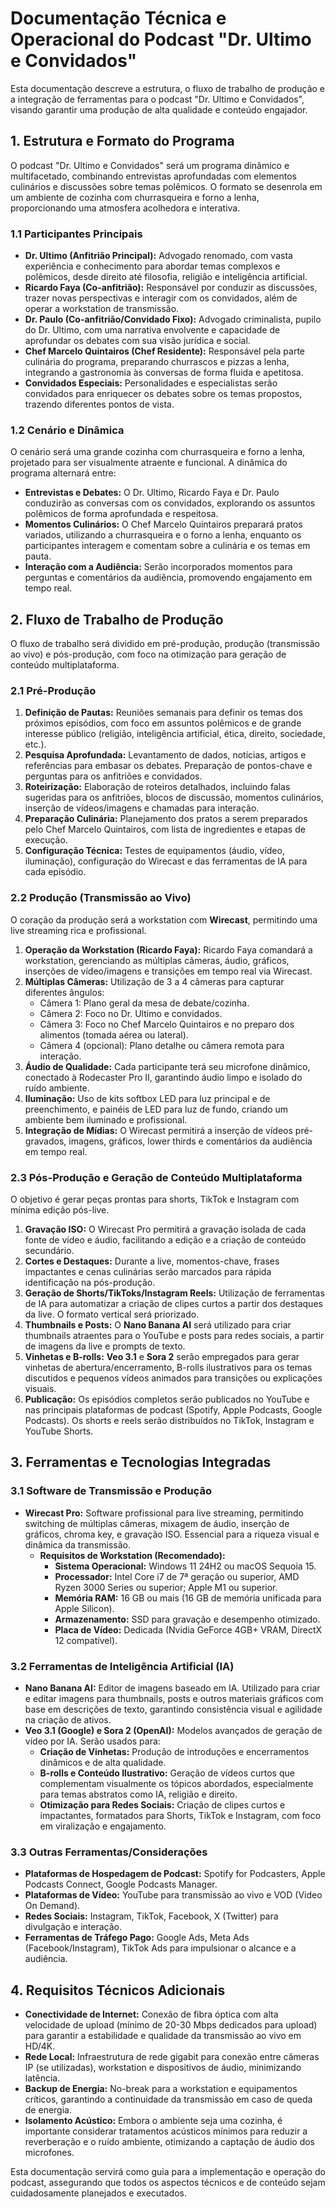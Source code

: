 # Documentação Técnica e Operacional do Podcast "Dr. Ultimo e Convidados"

Esta documentação descreve a estrutura, o fluxo de trabalho de produção e a integração de ferramentas para o podcast "Dr. Ultimo e Convidados", visando garantir uma produção de alta qualidade e conteúdo engajador.

## 1. Estrutura e Formato do Programa

O podcast "Dr. Ultimo e Convidados" será um programa dinâmico e multifacetado, combinando entrevistas aprofundadas com elementos culinários e discussões sobre temas polêmicos. O formato se desenrola em um ambiente de cozinha com churrasqueira e forno a lenha, proporcionando uma atmosfera acolhedora e interativa.

### 1.1 Participantes Principais

*   **Dr. Ultimo (Anfitrião Principal):** Advogado renomado, com vasta experiência e conhecimento para abordar temas complexos e polêmicos, desde direito até filosofia, religião e inteligência artificial.
*   **Ricardo Faya (Co-anfitrião):** Responsável por conduzir as discussões, trazer novas perspectivas e interagir com os convidados, além de operar a workstation de transmissão.
*   **Dr. Paulo (Co-anfitrião/Convidado Fixo):** Advogado criminalista, pupilo do Dr. Ultimo, com uma narrativa envolvente e capacidade de aprofundar os debates com sua visão jurídica e social.
*   **Chef Marcelo Quintairos (Chef Residente):** Responsável pela parte culinária do programa, preparando churrascos e pizzas a lenha, integrando a gastronomia às conversas de forma fluida e apetitosa.
*   **Convidados Especiais:** Personalidades e especialistas serão convidados para enriquecer os debates sobre os temas propostos, trazendo diferentes pontos de vista.

### 1.2 Cenário e Dinâmica

O cenário será uma grande cozinha com churrasqueira e forno a lenha, projetado para ser visualmente atraente e funcional. A dinâmica do programa alternará entre:

*   **Entrevistas e Debates:** O Dr. Ultimo, Ricardo Faya e Dr. Paulo conduzirão as conversas com os convidados, explorando os assuntos polêmicos de forma aprofundada e respeitosa.
*   **Momentos Culinários:** O Chef Marcelo Quintairos preparará pratos variados, utilizando a churrasqueira e o forno a lenha, enquanto os participantes interagem e comentam sobre a culinária e os temas em pauta.
*   **Interação com a Audiência:** Serão incorporados momentos para perguntas e comentários da audiência, promovendo engajamento em tempo real.

## 2. Fluxo de Trabalho de Produção

O fluxo de trabalho será dividido em pré-produção, produção (transmissão ao vivo) e pós-produção, com foco na otimização para geração de conteúdo multiplataforma.

### 2.1 Pré-Produção

1.  **Definição de Pautas:** Reuniões semanais para definir os temas dos próximos episódios, com foco em assuntos polêmicos e de grande interesse público (religião, inteligência artificial, ética, direito, sociedade, etc.).
2.  **Pesquisa Aprofundada:** Levantamento de dados, notícias, artigos e referências para embasar os debates. Preparação de pontos-chave e perguntas para os anfitriões e convidados.
3.  **Roteirização:** Elaboração de roteiros detalhados, incluindo falas sugeridas para os anfitriões, blocos de discussão, momentos culinários, inserção de vídeos/imagens e chamadas para interação.
4.  **Preparação Culinária:** Planejamento dos pratos a serem preparados pelo Chef Marcelo Quintairos, com lista de ingredientes e etapas de execução.
5.  **Configuração Técnica:** Testes de equipamentos (áudio, vídeo, iluminação), configuração do Wirecast e das ferramentas de IA para cada episódio.

### 2.2 Produção (Transmissão ao Vivo)

O coração da produção será a workstation com **Wirecast**, permitindo uma live streaming rica e profissional.

1.  **Operação da Workstation (Ricardo Faya):** Ricardo Faya comandará a workstation, gerenciando as múltiplas câmeras, áudio, gráficos, inserções de vídeo/imagens e transições em tempo real via Wirecast.
2.  **Múltiplas Câmeras:** Utilização de 3 a 4 câmeras para capturar diferentes ângulos:
    *   Câmera 1: Plano geral da mesa de debate/cozinha.
    *   Câmera 2: Foco no Dr. Ultimo e convidados.
    *   Câmera 3: Foco no Chef Marcelo Quintairos e no preparo dos alimentos (tomada aérea ou lateral).
    *   Câmera 4 (opcional): Plano detalhe ou câmera remota para interação.
3.  **Áudio de Qualidade:** Cada participante terá seu microfone dinâmico, conectado à Rodecaster Pro II, garantindo áudio limpo e isolado do ruído ambiente.
4.  **Iluminação:** Uso de kits softbox LED para luz principal e de preenchimento, e painéis de LED para luz de fundo, criando um ambiente bem iluminado e profissional.
5.  **Integração de Mídias:** O Wirecast permitirá a inserção de vídeos pré-gravados, imagens, gráficos, lower thirds e comentários da audiência em tempo real.

### 2.3 Pós-Produção e Geração de Conteúdo Multiplataforma

O objetivo é gerar peças prontas para shorts, TikTok e Instagram com mínima edição pós-live.

1.  **Gravação ISO:** O Wirecast Pro permitirá a gravação isolada de cada fonte de vídeo e áudio, facilitando a edição e a criação de conteúdo secundário.
2.  **Cortes e Destaques:** Durante a live, momentos-chave, frases impactantes e cenas culinárias serão marcados para rápida identificação na pós-produção.
3.  **Geração de Shorts/TikToks/Instagram Reels:** Utilização de ferramentas de IA para automatizar a criação de clipes curtos a partir dos destaques da live. O formato vertical será priorizado.
4.  **Thumbnails e Posts:** O **Nano Banana AI** será utilizado para criar thumbnails atraentes para o YouTube e posts para redes sociais, a partir de imagens da live e prompts de texto.
5.  **Vinhetas e B-rolls:** **Veo 3.1** e **Sora 2** serão empregados para gerar vinhetas de abertura/encerramento, B-rolls ilustrativos para os temas discutidos e pequenos vídeos animados para transições ou explicações visuais.
6.  **Publicação:** Os episódios completos serão publicados no YouTube e nas principais plataformas de podcast (Spotify, Apple Podcasts, Google Podcasts). Os shorts e reels serão distribuídos no TikTok, Instagram e YouTube Shorts.

## 3. Ferramentas e Tecnologias Integradas

### 3.1 Software de Transmissão e Produção

*   **Wirecast Pro:** Software profissional para live streaming, permitindo switching de múltiplas câmeras, mixagem de áudio, inserção de gráficos, chroma key, e gravação ISO. Essencial para a riqueza visual e dinâmica da transmissão.
    *   **Requisitos de Workstation (Recomendado):**
        *   **Sistema Operacional:** Windows 11 24H2 ou macOS Sequoia 15.
        *   **Processador:** Intel Core i7 de 7ª geração ou superior, AMD Ryzen 3000 Series ou superior; Apple M1 ou superior.
        *   **Memória RAM:** 16 GB ou mais (16 GB de memória unificada para Apple Silicon).
        *   **Armazenamento:** SSD para gravação e desempenho otimizado.
        *   **Placa de Vídeo:** Dedicada (Nvidia GeForce 4GB+ VRAM, DirectX 12 compatível).

### 3.2 Ferramentas de Inteligência Artificial (IA)

*   **Nano Banana AI:** Editor de imagens baseado em IA. Utilizado para criar e editar imagens para thumbnails, posts e outros materiais gráficos com base em descrições de texto, garantindo consistência visual e agilidade na criação de ativos.
*   **Veo 3.1 (Google) e Sora 2 (OpenAI):** Modelos avançados de geração de vídeo por IA. Serão usados para:
    *   **Criação de Vinhetas:** Produção de introduções e encerramentos dinâmicos e de alta qualidade.
    *   **B-rolls e Conteúdo Ilustrativo:** Geração de vídeos curtos que complementam visualmente os tópicos abordados, especialmente para temas abstratos como IA, religião e direito.
    *   **Otimização para Redes Sociais:** Criação de clipes curtos e impactantes, formatados para Shorts, TikTok e Instagram, com foco em viralização e engajamento.

### 3.3 Outras Ferramentas/Considerações

*   **Plataformas de Hospedagem de Podcast:** Spotify for Podcasters, Apple Podcasts Connect, Google Podcasts Manager.
*   **Plataformas de Vídeo:** YouTube para transmissão ao vivo e VOD (Video On Demand).
*   **Redes Sociais:** Instagram, TikTok, Facebook, X (Twitter) para divulgação e interação.
*   **Ferramentas de Tráfego Pago:** Google Ads, Meta Ads (Facebook/Instagram), TikTok Ads para impulsionar o alcance e a audiência.

## 4. Requisitos Técnicos Adicionais

*   **Conectividade de Internet:** Conexão de fibra óptica com alta velocidade de upload (mínimo de 20-30 Mbps dedicados para upload) para garantir a estabilidade e qualidade da transmissão ao vivo em HD/4K.
*   **Rede Local:** Infraestrutura de rede gigabit para conexão entre câmeras IP (se utilizadas), workstation e dispositivos de áudio, minimizando latência.
*   **Backup de Energia:** No-break para a workstation e equipamentos críticos, garantindo a continuidade da transmissão em caso de queda de energia.
*   **Isolamento Acústico:** Embora o ambiente seja uma cozinha, é importante considerar tratamentos acústicos mínimos para reduzir a reverberação e o ruído ambiente, otimizando a captação de áudio dos microfones.

Esta documentação servirá como guia para a implementação e operação do podcast, assegurando que todos os aspectos técnicos e de conteúdo sejam cuidadosamente planejados e executados.
